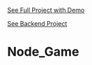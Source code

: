 [See Full Project with Demo](https://github.com/barkand/Gatsby_Footballiga)

[See Backend Project](https://github.com/barkand/Node_Template)

# Node_Game
